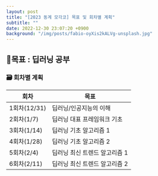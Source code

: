 ```yaml
---
layout: post
title: "[2023 동계 모각코] 목표 및 회차별 계획"
subtitle: ""
date: 2022-12-30 23:07:20 +0900
background: "/img/posts/fabio-oyXis2kALVg-unsplash.jpg"
---
```


<h2 class="section-heading">📌목표 : 딥러닝 공부</h2>
<h3>🗃️ 회차별 계획</h3>

| 회차         | 목표                          |
| ------------ | ----------------------------- |
| 1회차(12/31) | 딥러닝/인공지능의 이해        |
| 2회차(1/7)   | 딥러닝 대표 프레임워크 기초   |
| 3회차(1/14)  | 딥러닝 기초 알고리즘 1        |
| 4회차(1/28)  | 딥러닝 기초 알고리즘 2        |
| 5회차(2/4)   | 딥러닝 최신 트렌드 알고리즘 1 |
| 6회차(2/11)  | 딥러닝 최신 트렌드 알고리즘 2 |
